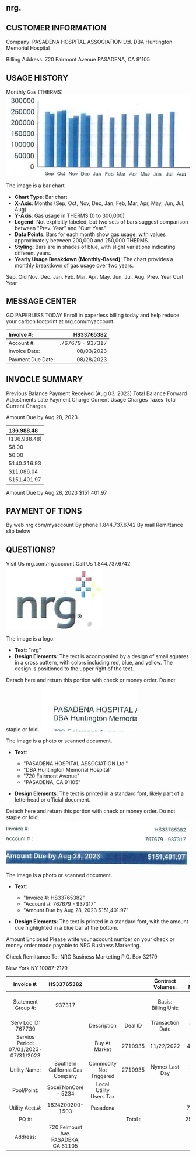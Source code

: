 ## nrg.

## CUSTOMER INFORMATION

Company: PASADENA HOSPITAL ASSOCIATION Ltd.
DBA Huntington Memorial Hospital

Billing Address: 720 Fairmont Avenue PASADENA, CA 91105

## USAGE HISTORY

Monthly Gas (THERMS)
![](images/img-0.jpeg)

The image is a bar chart.

- **Chart Type**: Bar chart
- **X-Axis**: Months (Sep, Oct, Nov, Dec, Jan, Feb, Mar, Apr, May, Jun, Jul, Aug)
- **Y-Axis**: Gas usage in THERMS (0 to 300,000)
- **Legend**: Not explicitly labeled, but two sets of bars suggest comparison between "Prev. Year" and "Curt Year."
- **Data Points**: Bars for each month show gas usage, with values approximately between 200,000 and 250,000 THERMS.
- **Styling**: Bars are in shades of blue, with slight variations indicating different years.
- **Yearly Usage Breakdown (Monthly-Based)**: The chart provides a monthly breakdown of gas usage over two years.

Sep. Old Nov. Dec. Jan. Feb. Mar. Apr. May. Jun. Jul. Aug.
Prev. Year
Curt Year

## MESSAGE CENTER

GO PAPERLESS TODAY
Enroll in paperless billing today and help reduce your carbon footprint at nrg.com/myaccount.

| Involve \#: | HS33765382 |
| :-- | --: |
| Account \#: | .767679 - 937317 |
| Invoice Date: | $08 / 03 / 2023$ |
| Payment Due Date: | $08 / 28 / 2023$ |

## INVOCLE SUMMARY

Previous Balance
Payment Received (Aug 03, 2023)
Total Balance Forward
Adjustments
Late Payment Charge
Current Usage Charges
Taxes
Total Current Charges

Amount Due by Aug 28, 2023

| $136.988 .48$ |
| :-- |
| $(136.988 .48)$ |
| $\$ 8.00$ |
| $50.00$ |
| $5140.316 .93$ |
| $\$ 11.086 .04$ |
| $\$ 151.401 .97$ |

Amount Due by Aug 28, 2023
$\$ 151.401 .97$

## PAYMENT OF TIONS

By web nrg.com/myaccount
By phone $1.844 .737 .6742$
By mail Remittance slip below

## QUESTIONS?

Visit Us nrg.com/myaccount
Call Us
$1.844 .737 .6742$
![](images/img-1.jpeg)

The image is a logo.

- **Text**: "nrg"
- **Design Elements**: The text is accompanied by a design of small squares in a cross pattern, with colors including red, blue, and yellow. The design is positioned to the upper right of the text.

Detach here and return this portion with check or money order. Do not staple or fold.
![](images/img-2.jpeg)

The image is a photo or scanned document.

- **Text**: 
  - "PASADENA HOSPITAL ASSOCIATION Ltd."
  - "DBA Huntington Memorial Hospital"
  - "720 Fairmont Avenue"
  - "PASADENA, CA 91105"

- **Design Elements**: The text is printed in a standard font, likely part of a letterhead or official document.

Detach here and return this portion with check or money order. Do not staple or fold.
![](images/img-3.jpeg)

The image is a photo or scanned document.

- **Text**:
  - "Invoice #: HS33765382"
  - "Account #: 767679 - 937317"
  - "Amount Due by Aug 28, 2023 $151,401.97"

- **Design Elements**: The text is printed in a standard font, with the amount due highlighted in a blue bar at the bottom.

Amount Enclosed
Please write your account number on your check or money order made payable to NRG Business Marketing.

Check Remittance To:
NRG Business Marketing
P.O. Box 32179

New York NY 10087-2179

| Involce \#: | HS33765382 |  |  | Contract Volumes: | 24,500 MMBTU |  |
| :--: | :--: | :--: | :--: | :--: | :--: | :--: |
| Statement Group \#: | 937317 |  |  | Basis: <br> Billing Unit: |  | $\begin{gathered} \$ 2.377 \\ \text { MMBTU } \end{gathered}$ |
| Serv Loc ID: 767730 |  | Description | Deal ID | Transaction Date | Volume | Unit Price | Total |
| Servios Period: 07/01/2023-07/31/2023 |  | Buy At Market | 2710935 | 11/22/2022 | 4,900.00 | $\$ 7.676$ | $\$ 37,612.40$ |
| Utility Name: | Southern California Gas Company | Commodity Not Triggered | 2710935 | Nymex Last Day | 20.623 .40 | $\$ 4.98$ | $\$ 102,704.53$ |
| Pool/Point: | Socei NonCore - 5234 | Local Utility Users Tax |  |  |  |  |  |
| Utility Aect.\#: | 1824200200-1503 | Pasadena |  |  | 7.9000\% | $\$ 11.085 .04$ |  |
| PQ \#: |  |  | Total : |  | 25,523.40 |  | $\$ 151,401.97$ |
| Address: | 720 Felmount Ave. <br> PASADEKA, CA 61105 |  |  |  |  |  |  |

